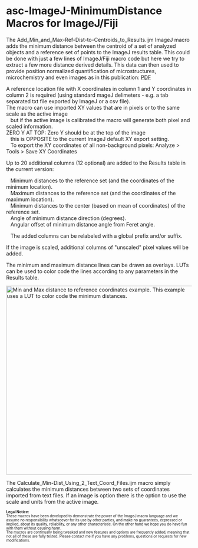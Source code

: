 # asc-ImageJ-MinimumDistance Macros for ImageJ/Fiji

The Add_Min_and_Max-Ref-Dist-to-Centroids_to_Results.ijm ImageJ macro adds the minimum distance between the centroid of a set of analyzed objects and a reference set of points to the ImageJ results table. This could be done with just a few lines of ImageJ/Fiji macro code but here we try to extract a few more distance derived details. This data can then used to provide position normalized quantification of microstructures, microchemistry and even images as in this publication: <a href="https://fs.magnet.fsu.edu/~lee/asc/pdf_papers/SMRG_pub643.html">PDF</a></p>

A reference location file with X coordinates in column 1 and Y coordinates in column 2 is required (using standard mageJ delimeters - e.g. a tab separated txt file exported by ImageJ or a csv file).<br />
The macro can use imported XY values that are in pixels or to the same scale as the active image<br />
&nbsp;&nbsp;&nbsp;but if the active image is calibrated the macro will generate both pixel and scaled information.<br />
ZERO Y AT TOP: Zero Y should be at the top of the image<br />
&nbsp;&nbsp;&nbsp;this is OPPOSITE to the current ImageJ default XY export setting.<br />
&nbsp;&nbsp;&nbsp;To export the XY coordinates of all non-background pixels: Analyze > Tools > Save XY Coordinates<br />
 <p>Up to 20 additional columns (12 optional) are added to the Results table in the current version:</p>
 <p>
&nbsp;&nbsp;&nbsp;Minimum distances to the reference set (and the coordinates of the minimum location).<br />
&nbsp;&nbsp;&nbsp;Maximum distances to the reference set (and the coordinates of the maximum location).<br />
&nbsp;&nbsp;&nbsp;Minimum distances to the center (based on mean of coordinates) of the reference set.<br />
&nbsp;&nbsp;&nbsp;Angle of minimum distance direction (degrees).<br />
&nbsp;&nbsp;&nbsp;Angular offset of minimum distance angle from Feret angle.</p>
&nbsp;&nbsp;&nbsp;The added columns can be relabeled with a global prefix and/or suffix.<br />
  <p>If the image is scaled, additional columns of &quot;unscaled&quot; pixel values will be added.</p>
  <p>The minimum and maximum distance lines can be drawn as overlays. LUTs can be used to color code the lines according to any parameters in the Results table.</p>
<p><img src="https://fs.magnet.fsu.edu/~lee/asc/ImageJUtilities/IA_Images/Centroid-Intfc_Dist_Menu3_LCF_v190725_Lines_723x512_PAL.png" alt="Min and Max distance to reference coordinates example. This example uses a LUT to color code the minimum distances." height="512" /> </p>
<p> The Calculate_Min-Dist_Using_2_Text_Coord_Files.ijm macro simply calculates the minimum distances between two sets of coordinates imported from text files. If an image is option there is the option to use the scale and units from the active image.
<p><sub><sup>
 <strong>Legal Notice:</strong> <br />
These macros have been developed to demonstrate the power of the ImageJ macro language and we assume no responsibility whatsoever for its use by other parties, and make no guarantees, expressed or implied, about its quality, reliability, or any other characteristic. On the other hand we hope you do have fun with them without causing harm.
<br />
The macros are continually being tweaked and new features and options are frequently added, meaning that not all of these are fully tested. Please contact me if you have any problems, questions or requests for new modifications.
 </sup></sub>
</p>
